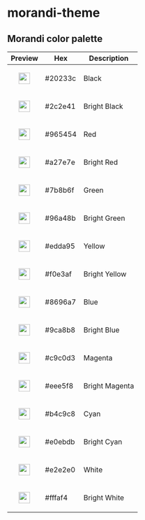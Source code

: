 # morandi-theme
## Morandi color palette

<table>
  <thead>
    <tr>
      <th>Preview</th>
      <th>Hex</th>
      <th>Description</th>
    </tr>
  </thead>
  <tbody>
    <tr>
      <td><p align="center"><img src="https://via.placeholder.com/120/20233c/000000?text=" width="26" height="26" align="center"></p></td>
      <td>#20233c</td>
      <td>Black</td>
    </tr>
    <tr>
      <td><p align="center"><img src="https://via.placeholder.com/120/2c2e41/000000?text=" width="26" height="26" align="center"></p></td>
      <td>#2c2e41</td>
      <td>Bright Black</td>
    </tr>
    <tr>
      <td><p align="center"><img src="https://via.placeholder.com/120/965454/000000?text=" width="26" height="26" align="center"></p></td>
      <td>#965454</td>
      <td>Red</td>
    </tr>
    <tr>
      <td><p align="center"><img src="https://via.placeholder.com/120/a27e7e/000000?text=" width="26" height="26" align="center"></p></td>
      <td>#a27e7e</td>
      <td>Bright Red</td>
    </tr>
    <tr>
      <td><p align="center"><img src="https://via.placeholder.com/120/7b8b6f/000000?text=" width="26" height="26" align="center"></p></td>
      <td>#7b8b6f</td>
      <td>Green</td>
    </tr>
    <tr>
      <td><p align="center"><img src="https://via.placeholder.com/120/96a48b/000000?text=" width="26" height="26" align="center"></p></td>
      <td>#96a48b</td>
      <td>Bright Green</td>
    </tr>
    <tr>
      <td><p align="center"><img src="https://via.placeholder.com/120/edda95/000000?text=" width="26" height="26" align="center"></p></td>
      <td>#edda95</td>
      <td>Yellow</td>
    </tr>
    <tr>
      <td><p align="center"><img src="https://via.placeholder.com/120/f0e3af/000000?text=" width="26" height="26" align="center"></p></td>
      <td>#f0e3af</td>
      <td>Bright Yellow</td>
    </tr>
    <tr>
      <td><p align="center"><img src="https://via.placeholder.com/120/8696a7/000000?text=" width="26" height="26" align="center"></p></td>
      <td>#8696a7</td>
      <td>Blue</td>
    </tr>
    <tr>
      <td><p align="center"><img src="https://via.placeholder.com/120/9ca8b8/000000?text=" width="26" height="26" align="center"></p></td>
      <td>#9ca8b8</td>
      <td>Bright Blue</td>
    </tr>
    <tr>
      <td><p align="center"><img src="https://via.placeholder.com/120/c9c0d3/000000?text=" width="26" height="26" align="center"></p></td>
      <td>#c9c0d3</td>
      <td>Magenta</td>
    </tr>
    <tr>
      <td><p align="center"><img src="https://via.placeholder.com/120/eee5f8/000000?text=" width="26" height="26" align="center"></p></td>
      <td>#eee5f8</td>
      <td>Bright Magenta</td>
    </tr>
    <tr>
      <td><p align="center"><img src="https://via.placeholder.com/120/b4c9c8/000000?text=" width="26" height="26" align="center"></p></td>
      <td>#b4c9c8</td>
      <td>Cyan</td>
    </tr>
    <tr>
      <td><p align="center"><img src="https://via.placeholder.com/120/e0ebdb/000000?text=" width="26" height="26" align="center"></p></td>
      <td>#e0ebdb</td>
      <td>Bright Cyan</td>
    </tr>
    <tr>
      <td><p align="center"><img src="https://via.placeholder.com/120/e2e2e0/000000?text=" width="26" height="26" align="center"></p></td>
      <td>#e2e2e0</td>
      <td>White</td>
    </tr>
    <tr>
      <td><p align="center"><img src="https://via.placeholder.com/120/fffaf4/000000?text=" width="26" height="26" align="center"></p></td>
      <td>#fffaf4</td>
      <td>Bright White</td>
    </tr>
  </tbody>
</table>
